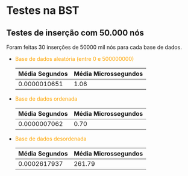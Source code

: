 # Testes na BST
## Testes de inserção com 50.000 nós
Foram feitas 30 inserções de 50000 mil nós para cada base de dados. 

- <font color="orange">Base de dados aleatória (entre 0 e 500000000)</font>

    | Média Segundos | Média Microssegundos |
    | -------------- | -------------------- |
    | 0.0000010651 | 1.06 |

- <font color="orange">Base de dados ordenada</font>

    | Média Segundos | Média Microssegundos |
    | -------------- | -------------------- |
    | 0.0000007062 | 0.70 |

- <font color="orange">Base de dados desordenada</font>

    | Média Segundos | Média Microssegundos |
    | -------------- | -------------------- |
    | 0.0002617937 | 261.79 |



    